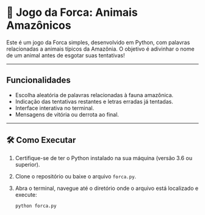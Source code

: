 # 🐾 Jogo da Forca: Animais Amazônicos

Este é um jogo da Forca simples, desenvolvido em Python, com palavras relacionadas a animais típicos da Amazônia. O objetivo é adivinhar o nome de um animal antes de esgotar suas tentativas!

---

## Funcionalidades

- Escolha aleatória de palavras relacionadas à fauna amazônica.
- Indicação das tentativas restantes e letras erradas já tentadas.
- Interface interativa no terminal.
- Mensagens de vitória ou derrota ao final.

---

## 🛠️ Como Executar

1. Certifique-se de ter o Python instalado na sua máquina (versão 3.6 ou superior).
2. Clone o repositório ou baixe o arquivo `forca.py`.
3. Abra o terminal, navegue até o diretório onde o arquivo está localizado e execute:

   ```bash
   python forca.py
